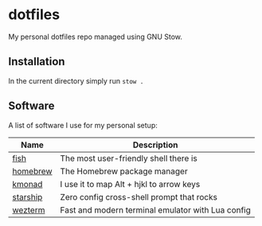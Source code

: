 # dotfiles

My personal dotfiles repo managed using GNU Stow.


## Installation

In the current directory simply run `stow .`


## Software

A list of software I use for my personal setup:

| Name                                       | Description                                       |
|--------------------------------------------|---------------------------------------------------|
| [fish](https://fishshell.com)              | The most user-friendly shell there is             |
| [homebrew](https://docs.brew.sh)           | The Homebrew package manager                      |
| [kmonad](https://github.com/kmonad/kmonad) | I use it to map Alt + hjkl to arrow keys          |
| [starship](https://starship.rs)            | Zero config cross-shell prompt that rocks         |
| [wezterm](https://github.com/wez/wezterm)  | Fast and modern terminal emulator with Lua config |
